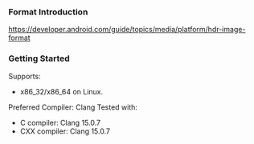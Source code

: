 ### Format Introduction
https://developer.android.com/guide/topics/media/platform/hdr-image-format

### Getting Started

Supports:
- x86_32/x86_64 on Linux.

Preferred Compiler: Clang
Tested with:
- C compiler: Clang 15.0.7
- CXX compiler: Clang 15.0.7
